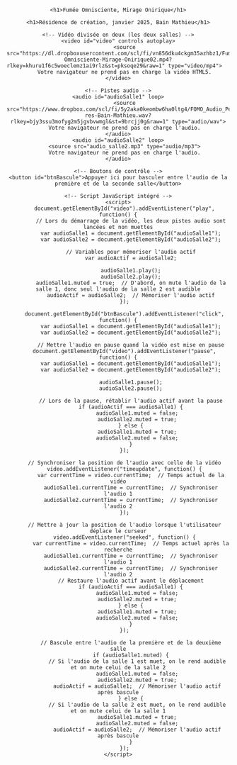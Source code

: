 <html lang="fr">
<head>
    <meta charset="UTF-8">
    <meta name="viewport" content="width=device-width, initial-scale=1.0">
    <title>Félix-Antoine Coutu</title>
    <style>
        body {
            font-family: Arial, sans-serif;
            text-align: center;
            padding: 16px;
        }
        video {
            width: 100%;
            max-width: 2000px;
        }
        button {
            margin: 30px;
            padding: 20px;
            font-size: 12px;
        }
        /* Changer la taille de la police pour les titres */
        h1 {
            font-size: 8px !important;  /* Ajuste la taille ici comme tu le souhaites */
            font-weight: bold;
            color: #333;  /* Facultatif : change la couleur si nécessaire */
        }
    </style>
</head>
<body>

    <h1>Fumée Omnisciente, Mirage Onirique</h1>

    <h1>Résidence de création, janvier 2025, Bain Mathieu</h1>

    <!-- Vidéo divisée en deux (les deux salles) -->
    <video id="video" controls autoplay>
        <source src="https://dl.dropboxusercontent.com/scl/fi/vn856dku4ckgm35azhbz1/Fumee-Omnisciente-Mirage-Onirique02.mp4?rlkey=khuru1f6c5woeclemz1ai9rlz&st=pksoqe29&raw=1" type="video/mp4">    
        Votre navigateur ne prend pas en charge la vidéo HTML5.
    </video>

    <!-- Pistes audio -->
    <audio id="audioSalle1" loop>
        <source src="https://www.dropbox.com/scl/fi/5y2aka0keombw6ha0ltg4/FOMO_Audio_Perfo-res-Bain-Mathieu.wav?rlkey=bjy3ssu3mofyg2m5jgvbvwmgl&st=9brcjj0g&raw=1" type="audio/wav">
        Votre navigateur ne prend pas en charge l'audio.
    </audio>
    <audio id="audioSalle2" loop>
        <source src="audio_salle2.mp3" type="audio/mp3">
        Votre navigateur ne prend pas en charge l'audio.
    </audio>

    <!-- Boutons de contrôle -->
    <button id="btnBascule">Appuyer ici pour basculer entre l'audio de la première et de la seconde salle</button>

    <!-- Script JavaScript intégré -->
    <script>
        document.getElementById("video").addEventListener("play", function() {
            // Lors du démarrage de la vidéo, les deux pistes audio sont lancées et non muettes
            var audioSalle1 = document.getElementById("audioSalle1");
            var audioSalle2 = document.getElementById("audioSalle2");

            // Variables pour mémoriser l'audio actif
            var audioActif = audioSalle2;

            audioSalle1.play();
            audioSalle2.play();
            audioSalle1.muted = true;  // D'abord, on mute l'audio de la salle 1, donc seul l'audio de la salle 2 est audible
            audioActif = audioSalle2;  // Mémoriser l'audio actif
        });

        document.getElementById("btnBascule").addEventListener("click", function() {
            var audioSalle1 = document.getElementById("audioSalle1");
            var audioSalle2 = document.getElementById("audioSalle2");

            // Mettre l'audio en pause quand la vidéo est mise en pause
        document.getElementById("video").addEventListener("pause", function() {
            var audioSalle1 = document.getElementById("audioSalle1");
            var audioSalle2 = document.getElementById("audioSalle2");

            audioSalle1.pause();
            audioSalle2.pause();

            // Lors de la pause, rétablir l'audio actif avant la pause
            if (audioActif === audioSalle1) {
                audioSalle1.muted = false;
                audioSalle2.muted = true;
            } else {
                audioSalle1.muted = true;
                audioSalle2.muted = false;
            }
        });

        // Synchroniser la position de l'audio avec celle de la vidéo
        video.addEventListener("timeupdate", function() {
            var currentTime = video.currentTime;  // Temps actuel de la vidéo
            audioSalle1.currentTime = currentTime;  // Synchroniser l'audio 1
            audioSalle2.currentTime = currentTime;  // Synchroniser l'audio 2
        });

        // Mettre à jour la position de l'audio lorsque l'utilisateur déplace le curseur
        video.addEventListener("seeked", function() {
            var currentTime = video.currentTime;  // Temps actuel après la recherche
            audioSalle1.currentTime = currentTime;  // Synchroniser l'audio 1
            audioSalle2.currentTime = currentTime;  // Synchroniser l'audio 2
            // Restaure l'audio actif avant le déplacement
            if (audioActif === audioSalle1) {
                audioSalle1.muted = false;
                audioSalle2.muted = true;
            } else {
                audioSalle1.muted = true;
                audioSalle2.muted = false;
            }
        });

            // Bascule entre l'audio de la première et de la deuxième salle
            if (audioSalle1.muted) {
                // Si l'audio de la salle 1 est muet, on le rend audible et on mute celui de la salle 2
                audioSalle1.muted = false;
                audioSalle2.muted = true;
                audioActif = audioSalle1;  // Mémoriser l'audio actif après bascule
            } else {
                // Si l'audio de la salle 2 est muet, on le rend audible et on mute celui de la salle 1
                audioSalle1.muted = true;
                audioSalle2.muted = false;
                audioActif = audioSalle2;  // Mémoriser l'audio actif après bascule
            }
        });
    </script>
</body>
</html>
